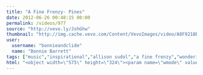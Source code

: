 ```yaml
---
title: "A Fine Frenzy- Pines"
date: 2012-06-26 00:48:15 00:00
permalink: /videos/977
source: "http://vevo.ly/JshGhw"
thumbnail: "http://img.cache.vevo.com/Content/VevoImages/video/A8F9218BD3751797DC9A87EE4F08483A.jpg"
user:
  username: "bonnieandclide"
  name: "Bonnie Barrett"
tags: ["music","inspirational","allison sudol","a fine frenzy","wondering","let go"]
html: "<object width=\"575\" height=\"324\"><param name=\"wmode\" value=\"transparent\"><param name=\"movie\" value=\"http://videoplayer.vevo.com/embed/embedded?videoId=USVI31200033&amp;playlist=false&amp;autoplay=0&amp;playerId=62FF0A5C-0D9E-4AC1-AF04-1D9E97EE3961&amp;playerType=embedded&amp;env=0\"><param name=\"wmode\" value=\"transparent\"><param name=\"bgcolor\" value=\"#000000\"><param name=\"allowFullScreen\" value=\"true\"><param name=\"allowScriptAccess\" value=\"always\"><embed src=\"http://videoplayer.vevo.com/embed/embedded?videoId=USVI31200033&amp;playlist=false&amp;autoplay=0&amp;playerId=62FF0A5C-0D9E-4AC1-AF04-1D9E97EE3961&amp;playerType=embedded&amp;env=0\" type=\"application/x-shockwave-flash\" allowfullscreen=\"true\" allowscriptaccess=\"always\" width=\"575\" height=\"324\" bgcolor=\"#000000\" wmode=\"transparent\"></embed></object>"
---
```


